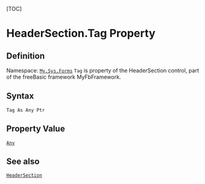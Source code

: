 [TOC]
# HeaderSection.Tag Property

## Definition
Namespace: [`My.Sys.Forms`](My.Sys.Forms.md)
`Tag` is property of the HeaderSection control, part of the freeBasic framework MyFbFramework.
## Syntax
```freeBasic
Tag As Any Ptr
```
## Property Value
[`Any`]("https://www.freebasic.net/wiki/KeyPgAny")
## See also
[`HeaderSection`](HeaderSection.md)
